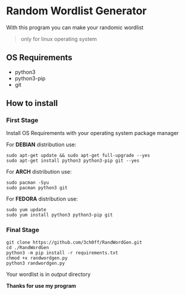 # Random Wordlist Generator

With this program you can make your randomic wordlist 

> only for linux operating system

## OS Requirements

 - python3
 - python3-pip
 - git

## How to install
### First Stage

Install OS Requirements with your operating system package manager

For **DEBIAN** distribution use:

```
sudo apt-get update && sudo apt-get full-upgrade --yes
sudo apt-get install python3 python3-pip git --yes
```

For **ARCH** distribution use:

```
sudo pacman -Syu
sudo pacman python3 git
```

For **FEDORA** distribution use:

```
sudo yum update
sudo yum install python3 python3-pip git
```

### Final Stage

```
git clone https://github.com/3ch0ff/RandWordGen.git
cd ./RandWordGen
python3 -m pip install -r requirements.txt
chmod +x randwordgen.py
python3 randwordgen.py
```

Your wordlist is in *output* directory 

**Thanks for use my program**
